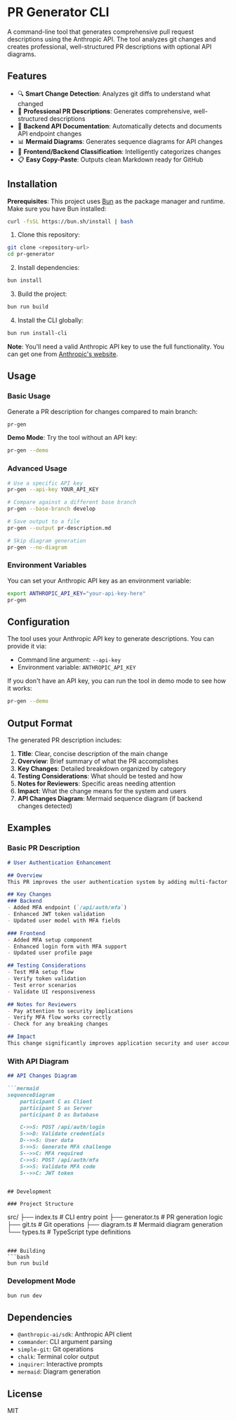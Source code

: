 # PR Generator CLI

A command-line tool that generates comprehensive pull request descriptions using the Anthropic API. The tool analyzes git changes and creates professional, well-structured PR descriptions with optional API diagrams.

## Features

- 🔍 **Smart Change Detection**: Analyzes git diffs to understand what changed
- 📝 **Professional PR Descriptions**: Generates comprehensive, well-structured descriptions
- 🎯 **Backend API Documentation**: Automatically detects and documents API endpoint changes
- 📊 **Mermaid Diagrams**: Generates sequence diagrams for API changes
- 🎨 **Frontend/Backend Classification**: Intelligently categorizes changes
- 📋 **Easy Copy-Paste**: Outputs clean Markdown ready for GitHub

## Installation

**Prerequisites**: This project uses [Bun](https://bun.sh/) as the package manager and runtime. Make sure you have Bun installed:

```bash
curl -fsSL https://bun.sh/install | bash
```

1. Clone this repository:
```bash
git clone <repository-url>
cd pr-generator
```

2. Install dependencies:
```bash
bun install
```

3. Build the project:
```bash
bun run build
```

4. Install the CLI globally:
```bash
bun run install-cli
```

**Note**: You'll need a valid Anthropic API key to use the full functionality. You can get one from [Anthropic's website](https://console.anthropic.com/).

## Usage

### Basic Usage

Generate a PR description for changes compared to main branch:
```bash
pr-gen
```

**Demo Mode**: Try the tool without an API key:
```bash
pr-gen --demo
```

### Advanced Usage

```bash
# Use a specific API key
pr-gen --api-key YOUR_API_KEY

# Compare against a different base branch
pr-gen --base-branch develop

# Save output to a file
pr-gen --output pr-description.md

# Skip diagram generation
pr-gen --no-diagram
```

### Environment Variables

You can set your Anthropic API key as an environment variable:
```bash
export ANTHROPIC_API_KEY="your-api-key-here"
pr-gen
```

## Configuration

The tool uses your Anthropic API key to generate descriptions. You can provide it via:
- Command line argument: `--api-key`
- Environment variable: `ANTHROPIC_API_KEY`

If you don't have an API key, you can run the tool in demo mode to see how it works:
```bash
pr-gen --demo
```

## Output Format

The generated PR description includes:

1. **Title**: Clear, concise description of the main change
2. **Overview**: Brief summary of what the PR accomplishes
3. **Key Changes**: Detailed breakdown organized by category
4. **Testing Considerations**: What should be tested and how
5. **Notes for Reviewers**: Specific areas needing attention
6. **Impact**: What the change means for the system and users
7. **API Changes Diagram**: Mermaid sequence diagram (if backend changes detected)

## Examples

### Basic PR Description
```markdown
# User Authentication Enhancement

## Overview
This PR improves the user authentication system by adding multi-factor authentication support and enhancing security measures.

## Key Changes
### Backend
- Added MFA endpoint (`/api/auth/mfa`)
- Enhanced JWT token validation
- Updated user model with MFA fields

### Frontend
- Added MFA setup component
- Enhanced login form with MFA support
- Updated user profile page

## Testing Considerations
- Test MFA setup flow
- Verify token validation
- Test error scenarios
- Validate UI responsiveness

## Notes for Reviewers
- Pay attention to security implications
- Verify MFA flow works correctly
- Check for any breaking changes

## Impact
This change significantly improves application security and user account protection.
```

### With API Diagram
```markdown
## API Changes Diagram

```mermaid
sequenceDiagram
    participant C as Client
    participant S as Server
    participant D as Database

    C->>S: POST /api/auth/login
    S->>D: Validate credentials
    D-->>S: User data
    S->>S: Generate MFA challenge
    S-->>C: MFA required
    C->>S: POST /api/auth/mfa
    S->>S: Validate MFA code
    S-->>C: JWT token
```
```

## Development

### Project Structure
```
src/
├── index.ts          # CLI entry point
├── generator.ts      # PR generation logic
├── git.ts           # Git operations
├── diagram.ts       # Mermaid diagram generation
└── types.ts         # TypeScript type definitions
```

### Building
```bash
bun run build
```

### Development Mode
```bash
bun run dev
```

## Dependencies

- `@anthropic-ai/sdk`: Anthropic API client
- `commander`: CLI argument parsing
- `simple-git`: Git operations
- `chalk`: Terminal color output
- `inquirer`: Interactive prompts
- `mermaid`: Diagram generation

## License

MIT 